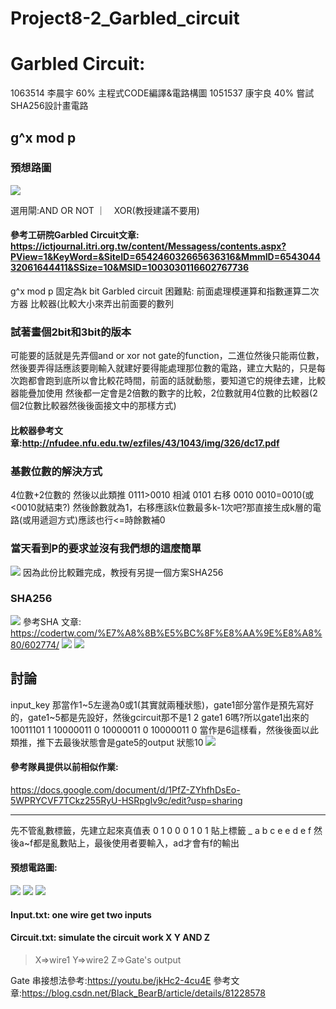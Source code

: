 # Project8-2_Garbled_circuit
# Garbled Circuit:
1063514 李晨宇 60%  主程式CODE編譯&電路構圖
1051537 康宇良 40%  嘗試SHA256設計畫電路
## g^x mod p

### 預想路圖
![](https://cdn.discordapp.com/attachments/623345235585662980/637325632283607060/IMG_20191026_002410.jpg)

選用閘:AND OR NOT ｜　XOR(教授建議不要用)
#### 參考工研院Garbled Circuit文章:　https://ictjournal.itri.org.tw/content/Messagess/contents.aspx?PView=1&KeyWord=&SiteID=654246032665636316&MmmID=654304432061644411&SSize=10&MSID=1003030116602767736

g^x mod p 固定為k bit
Garbled circuit 
困難點: 前面處理模運算和指數運算二次方器
比較器(比較大小來弄出前面要的數列
### 試著畫個2bit和3bit的版本
可能要的話就是先弄個and  or  xor  not  gate的function，二進位然後只能兩位數，然後要弄得話應該要剛輸入就建好要得能處理那位數的電路，建立大點的，只是每次跑都會跑到底所以會比較花時間，前面的話就動態，要知道它的規律去建，比較器能疊加使用
然後都一定會是2倍數的數字的比較，2位數就用4位數的比較器(2個2位數比較器然後後面接文中的那樣方式)
#### 比較器參考文章:http://nfudee.nfu.edu.tw/ezfiles/43/1043/img/326/dc17.pdf

### 基數位數的解決方式
4位數+2位數的
然後以此類推
0111>0010
相減
0101
右移
0010
0010=0010(或<0010就結束?)
然後餘數就為1，右移應該k位數最多k-1次吧?那直接生成k層的電路(或用遞迴方式)應該也行<=時餘數補0

### 當天看到P的要求並沒有我們想的這麼簡單
![](https://cdn.discordapp.com/attachments/623345235585662980/638589759924600832/DSC_2078.JPG)
因為此份比較難完成，教授有另提一個方案SHA256
### SHA256
![](https://upload.wikimedia.org/wikipedia/commons/thumb/7/7d/SHA-2.svg/400px-SHA-2.svg.png)
參考SHA 文章:
https://codertw.com/%E7%A8%8B%E5%BC%8F%E8%AA%9E%E8%A8%80/602774/
![](https://cdn.discordapp.com/attachments/623345235585662980/637331182899429387/unknown.png)
![](https://cdn.discordapp.com/attachments/623345235585662980/637332513131462674/unknown.png)
## 討論
input_key
那當作1~5左邊為0或1(其實就兩種狀態)，gate1部分當作是預先寫好的，gate1~5都是先設好，然後gcircuit那不是1   2   gate1   6嗎?所以gate1出來的
10011101    1
10000011    0
10000011    0
10000011    0
當作是6這樣看，然後後面以此類推，推下去最後狀態會是gate5的output 狀態10
![](https://media.discordapp.net/attachments/623345235585662980/639645138712526858/Screenshot_20191101-100116.png?width=380&height=675)

#### 參考隊員提供以前相似作業:
https://docs.google.com/document/d/1PfZ-ZYhfhDsEo-5WPRYCVF7TCkz255RyU-HSRpgIv9c/edit?usp=sharing

---
先不管亂數標籤，先建立起來真值表
0   1
0 0   0
1  0    1
貼上標籤
_   a   b
c e   e
d e   f
然後a~f都是亂數貼上，最後使用者要輸入，ad才會有f的輸出
#### 預想電路圖:
![](https://i.imgur.com/vnHcqBE.png)
![](https://i.imgur.com/ArLDfN2.png)
![](https://media.discordapp.net/attachments/623345235585662980/640063659040702464/unknown.png)
#### Input.txt: one wire get two inputs
#### Circuit.txt: simulate the circuit work X Y AND Z
>X=>wire1 
Y=>wire2 
Z=>Gate's output

Gate 串接想法參考:https://youtu.be/jkHc2-4cu4E
參考文章:https://blog.csdn.net/Black_BearB/article/details/81228578


